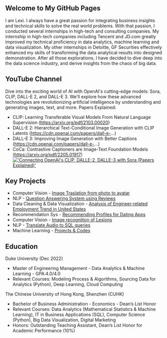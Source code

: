 ## Welcome to My GitHub Pages

I am Lexi. I always have a great passion for integrating business insights and technical skills to solve the real world problems. With that passion, I conducted several internships in high-tech and consulting companies. My internship in high-tech companies including Tencent and JD.com greatly improved my technical proficiency in data analytics, machine learning and data visualization. My other internships in Deloitte, GF Securities effectively enhanced my skills of transforming the data analytical results into designed demonstration. After all those explorations, I have decided to dive deep into the data science industry, and derive insights from the chaos of big data.

## YouTube Channel
Dive into the exciting world of AI with OpenAI's cutting-edge models: Sora, CLIP, DALL-E 2, and DALL-E 3. We'll explore how these advanced technologies are revolutionizing artificial intelligence by understanding and generating images, text, and more. 
 Papers Explained:
- CLIP: Learning Transferable Visual Models From Natural Language Supervision (https://arxiv.org/pdf/2103.00020)
- DALL-E 2: Hierarchical Text-Conditional Image Generation with CLIP Latents (https://cdn.openai.com/papers/dall-e-...) 
- DALL-E 3: Improving Image Generation with Better Captions (https://cdn.openai.com/papers/dall-e-...)
- CoCa: Contrastive Captioners are Image-Text Foundation Models (https://arxiv.org/pdf/2205.01917)
[!['Connecting OpenAI's CLIP, DALLE-2, DALLE-3 with Sora (Papers Explained)'](https://img.youtube.com/vi/l9Dg_IQS3W8/0.jpg)](https://www.youtube.com/watch?v=l9Dg_IQS3W8)

## Key Projects
* Computer Vision - [Image Traslation from photo to avatar](https://github.com/tongtz/photo2avatar/blob/main/presentation.pdf)
* NLP - [Question Answering System using Reviews](https://github.com/tongtz/QuestionAnswering/blob/main/Presentation.pdf)
* Data Cleaning & Data Visualization - [Analysis of Engineer-related Employment Trend in United States](https://github.com/tongtz/employment-trend/blob/main/Analysis%20of%20Engineer-related%20Employment%20Trend%20in%20United%20States%20.pdf)
* Recommendation Sys - [Recommending Profiles for Dating Apps](https://github.com/bkenan/dating_recsys.git)
* Computer Vision - [Image recognition of Lesions](https://github.com/tongtz/tongtz.github.io/blob/main/docs/presentation.pdf)
* NLP - [Translate Audio to SQL queries](https://github.com/1999Lyd/test-to-sql-model-implementation)
* Machine Learning - [Projects & Codes](https://github.com/tongtz/MachineLearning)

## Education
Duke University (Dec 2022)
* Master of Engineering Management - Data Analytics & Machine Learning - GPA:4.0/4.0
* Relevant Courses: Modeling Process & Algorithms, Sourcing Data for Analytics (Python), Deep Learning, Cloud Computing

The Chinese University of Hong Kong, Shenzhen (CUHK)                                                    	  
* Bachelor of Business Administration - Economics - Dean’s List Honor       
* Relevant Courses: Data Analytics (Mathematical Statistics & Machine Learning), IT in Business Applications (SQL), Computer Science (Python), Big Data Visualization, Digital Marketing
* Honors: Outstanding Teaching Assistant, Dean’s List Honor for Academic Performance (10%)
